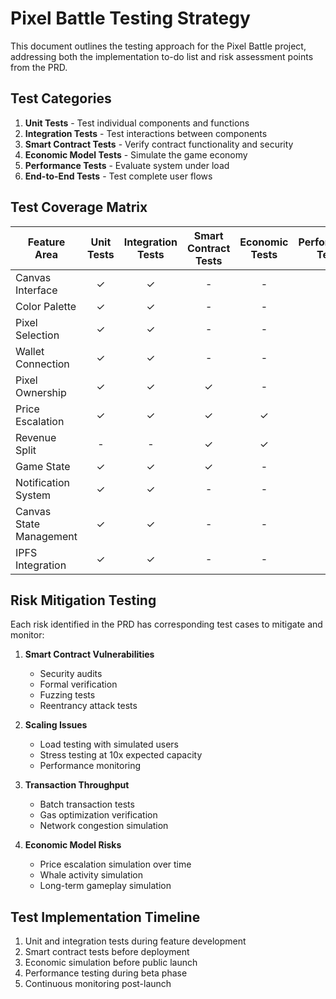 # Pixel Battle Testing Strategy

This document outlines the testing approach for the Pixel Battle project, addressing both the implementation to-do list and risk assessment points from the PRD.

## Test Categories

1. **Unit Tests** - Test individual components and functions
2. **Integration Tests** - Test interactions between components
3. **Smart Contract Tests** - Verify contract functionality and security
4. **Economic Model Tests** - Simulate the game economy
5. **Performance Tests** - Evaluate system under load
6. **End-to-End Tests** - Test complete user flows

## Test Coverage Matrix

| Feature Area | Unit Tests | Integration Tests | Smart Contract Tests | Economic Tests | Performance Tests | E2E Tests |
|-------------|:---------:|:-----------------:|:-------------------:|:-------------:|:----------------:|:--------:|
| Canvas Interface | ✓ | ✓ | - | - | ✓ | ✓ |
| Color Palette | ✓ | ✓ | - | - | - | ✓ |
| Pixel Selection | ✓ | ✓ | - | - | ✓ | ✓ |
| Wallet Connection | ✓ | ✓ | - | - | - | ✓ |
| Pixel Ownership | ✓ | ✓ | ✓ | - | - | ✓ |
| Price Escalation | ✓ | ✓ | ✓ | ✓ | - | ✓ |
| Revenue Split | - | - | ✓ | ✓ | - | ✓ |
| Game State | ✓ | ✓ | ✓ | - | - | ✓ |
| Notification System | ✓ | ✓ | - | - | ✓ | ✓ |
| Canvas State Management | ✓ | ✓ | - | - | ✓ | - |
| IPFS Integration | ✓ | ✓ | - | - | - | - |

## Risk Mitigation Testing

Each risk identified in the PRD has corresponding test cases to mitigate and monitor:

1. **Smart Contract Vulnerabilities**
   - Security audits
   - Formal verification
   - Fuzzing tests
   - Reentrancy attack tests

2. **Scaling Issues**
   - Load testing with simulated users
   - Stress testing at 10x expected capacity
   - Performance monitoring

3. **Transaction Throughput**
   - Batch transaction tests
   - Gas optimization verification
   - Network congestion simulation

4. **Economic Model Risks**
   - Price escalation simulation over time
   - Whale activity simulation
   - Long-term gameplay simulation

## Test Implementation Timeline

1. Unit and integration tests during feature development
2. Smart contract tests before deployment
3. Economic simulation before public launch
4. Performance testing during beta phase
5. Continuous monitoring post-launch
